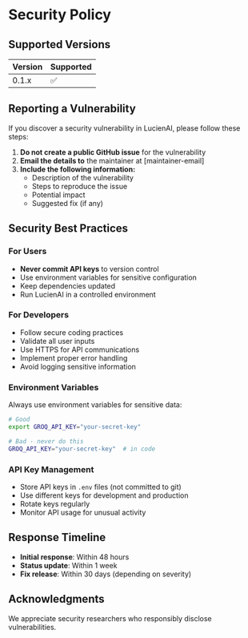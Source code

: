 # Security Policy

## Supported Versions

| Version | Supported          |
| ------- | ------------------ |
| 0.1.x   | :white_check_mark: |

## Reporting a Vulnerability

If you discover a security vulnerability in LucienAI, please follow these steps:

1. **Do not create a public GitHub issue** for the vulnerability
2. **Email the details to** the maintainer at [maintainer-email]
3. **Include the following information:**
   - Description of the vulnerability
   - Steps to reproduce the issue
   - Potential impact
   - Suggested fix (if any)

## Security Best Practices

### For Users
- **Never commit API keys** to version control
- Use environment variables for sensitive configuration
- Keep dependencies updated
- Run LucienAI in a controlled environment

### For Developers
- Follow secure coding practices
- Validate all user inputs
- Use HTTPS for API communications
- Implement proper error handling
- Avoid logging sensitive information

### Environment Variables
Always use environment variables for sensitive data:

```bash
# Good
export GROQ_API_KEY="your-secret-key"

# Bad - never do this
GROQ_API_KEY="your-secret-key"  # in code
```

### API Key Management
- Store API keys in `.env` files (not committed to git)
- Use different keys for development and production
- Rotate keys regularly
- Monitor API usage for unusual activity

## Response Timeline

- **Initial response**: Within 48 hours
- **Status update**: Within 1 week
- **Fix release**: Within 30 days (depending on severity)

## Acknowledgments

We appreciate security researchers who responsibly disclose vulnerabilities.
